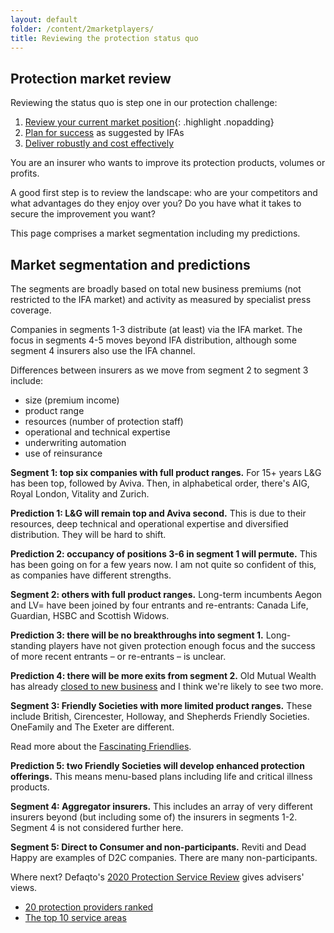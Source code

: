 ```yaml
---
layout: default
folder: /content/2marketplayers/
title: Reviewing the protection status quo
---
```


## Protection market review

Reviewing the status quo is step one in our protection challenge:

1. [Review your current market position](/content/2marketplayers/){: .highlight .nopadding}
1. [Plan for success](/content/3buildingblocks/) as suggested by IFAs
1. [Deliver robustly and cost effectively](/content/4delivering/)

You are an insurer who wants to improve its protection products, volumes or profits.

A good first step is to review the landscape: who are your competitors and what advantages do they enjoy over you? Do you have what it takes to secure the improvement you want?

This page comprises a market segmentation including my predictions.

## Market segmentation and predictions

The segments are broadly based on total new business premiums (not restricted to the IFA market) and activity as measured by specialist press coverage.

Companies in segments 1-3 distribute (at least) via the IFA market. The focus in segments 4-5 moves beyond IFA distribution, although some segment 4 insurers also use the IFA channel. 

Differences between insurers as we move from segment 2 to segment 3 include:

+ size (premium income)
+ product range
+ resources (number of protection staff)
+ operational and technical expertise
+ underwriting automation
+ use of reinsurance

<p class="highlight"><strong>Segment 1: top six companies with full product ranges.</strong> For 15+ years L&G has been top, followed by Aviva. Then, in alphabetical order, there's AIG, Royal London, Vitality and Zurich.</p>

**Prediction 1: L&amp;G will remain top and Aviva second.** This is due to their resources, deep technical and operational expertise and diversified distribution. They will be hard to shift.

**Prediction 2: occupancy of positions 3-6 in segment 1 will permute.** This has been going on for a few years now. I am not quite so confident of this, as companies have different strengths.

<p class="highlight"><strong>Segment 2: others with full product ranges.</strong> Long-term incumbents Aegon and LV= have been joined by four entrants and re-entrants: Canada Life, Guardian, HSBC and Scottish Widows.</p>

**Prediction 3: there will be no breakthroughs into segment 1.** Long-standing players have not given protection enough focus and the success of more recent entrants &ndash; or re-entrants &ndash; is unclear.

**Prediction 4: there will be more exits from segment 2.** Old Mutual Wealth has already [closed to new business](https://www.moneymarketing.co.uk/news/exclusive-ex-old-mutual-protection-arm-to-close-to-new-business/) and I think we're likely to see two more.

<!-- <p class="highlight"><strong>Segment 3: companies with restricted product ranges.</strong> These are typically monoline Friendly Societies: The Exeter, British, Cirencester, Holloway, and Shepherds Friendly Societies offer Income Protection while OneFamily has an over-50s plan.</p> -->

<p class="highlight"><strong>Segment 3: Friendly Societies with more limited product ranges.</strong> These include British, Cirencester, Holloway, and Shepherds Friendly Societies. OneFamily and The Exeter are different.</p>

Read more about the [Fascinating Friendlies](friendly-societies.html).

**Prediction 5: two Friendly Societies will develop enhanced protection offerings.** This means menu-based plans including life and critical illness products.

<p class="highlight"><strong>Segment 4: Aggregator insurers.</strong> This includes an array of very different insurers beyond (but including some of) the insurers in segments 1-2. Segment 4 is not considered further here.</p>

<p class="highlight"><strong>Segment 5: Direct to Consumer and non-participants.</strong> Reviti and Dead Happy are examples of D2C companies. There are many non-participants.</p>

Where next? Defaqto's [2020 Protection Service Review](https://defaqto.com/advisers/publications/protection-service-review-2020/) gives advisers' views.

+ [20 protection providers ranked](defaqto-market.html)
+ [The top 10 service areas](/content/3buildingblocks/)
